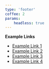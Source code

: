 ```yaml
---
type: 'footer'
coffee: 2
params:
    headless: true
---
```


**Example Links**

- [Example Link 1](#)
- [Example Link 2](#)
- [Example Link 3](#)
- [Example Link 4](#)
